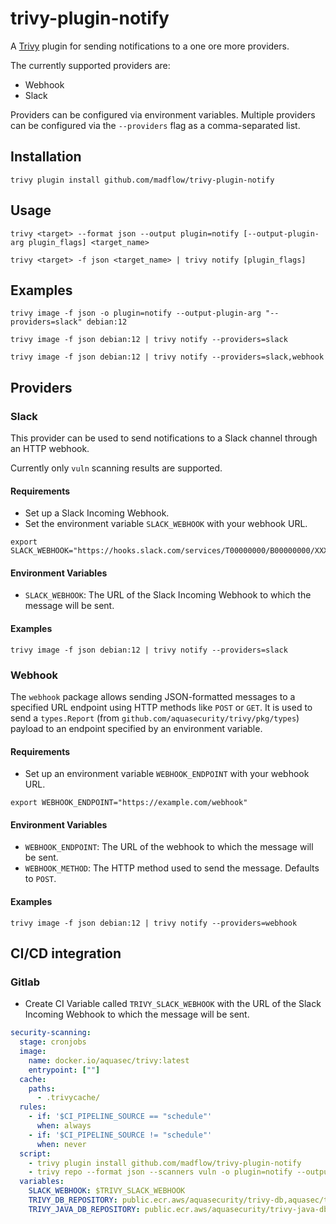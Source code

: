 # trivy-plugin-notify

A [Trivy](https://github.com/aquasecurity/trivy) plugin for sending notifications to a one ore more providers.

The currently supported providers are:

- Webhook
- Slack

Providers can be configured via environment variables.
Multiple providers can be configured via the `--providers` flag as a comma-separated list.

## Installation

```shell
trivy plugin install github.com/madflow/trivy-plugin-notify
```

## Usage

```shell
trivy <target> --format json --output plugin=notify [--output-plugin-arg plugin_flags] <target_name>
```

```shell
trivy <target> -f json <target_name> | trivy notify [plugin_flags]
```

## Examples

```shell
trivy image -f json -o plugin=notify --output-plugin-arg "--providers=slack" debian:12
```

```shell
trivy image -f json debian:12 | trivy notify --providers=slack
```

```shell
trivy image -f json debian:12 | trivy notify --providers=slack,webhook
```

## Providers

### Slack

This provider can be used to send notifications to a Slack channel through an HTTP webhook.

Currently only `vuln` scanning results are supported.

#### Requirements

- Set up a Slack Incoming Webhook.
- Set the environment variable `SLACK_WEBHOOK` with your webhook URL.

```shell
export SLACK_WEBHOOK="https://hooks.slack.com/services/T00000000/B00000000/XXXXXXXXXXXXXXXXXXXXXXXX"
```

#### Environment Variables

- `SLACK_WEBHOOK`: The URL of the Slack Incoming Webhook to which the message will be sent.

#### Examples

```shell
trivy image -f json debian:12 | trivy notify --providers=slack
```

### Webhook

The `webhook` package allows sending JSON-formatted messages to a specified URL endpoint using HTTP methods like `POST` or `GET`. It is used to send a `types.Report` (from `github.com/aquasecurity/trivy/pkg/types`) payload to an endpoint specified by an environment variable.

#### Requirements

- Set up an environment variable `WEBHOOK_ENDPOINT` with your webhook URL.

```shell
export WEBHOOK_ENDPOINT="https://example.com/webhook"
```

#### Environment Variables

- `WEBHOOK_ENDPOINT`: The URL of the webhook to which the message will be sent.
- `WEBHOOK_METHOD`: The HTTP method used to send the message. Defaults to `POST`.

#### Examples

```shell
trivy image -f json debian:12 | trivy notify --providers=webhook
```

## CI/CD integration

### Gitlab

- Create CI Variable called `TRIVY_SLACK_WEBHOOK` with the URL of the Slack Incoming Webhook to which the message will be sent.

```yaml
security-scanning:
  stage: cronjobs
  image:
    name: docker.io/aquasec/trivy:latest
    entrypoint: [""]
  cache:
    paths:
      - .trivycache/
  rules:
    - if: '$CI_PIPELINE_SOURCE == "schedule"'
      when: always
    - if: '$CI_PIPELINE_SOURCE != "schedule"'
      when: never
  script:
    - trivy plugin install github.com/madflow/trivy-plugin-notify
    - trivy repo --format json --scanners vuln -o plugin=notify --output-plugin-arg "--providers=slack" --scanners secret .
  variables:
    SLACK_WEBHOOK: $TRIVY_SLACK_WEBHOOK
    TRIVY_DB_REPOSITORY: public.ecr.aws/aquasecurity/trivy-db,aquasec/trivy-db,ghcr.io/aquasecurity/trivy-db
    TRIVY_JAVA_DB_REPOSITORY: public.ecr.aws/aquasecurity/trivy-java-db,aquasec/trivy-java-db,ghcr.io/aquasecurity/trivy-java-db
```
